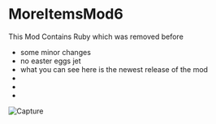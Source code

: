 # MoreItemsMod6
This Mod Contains Ruby which was removed before

- some minor changes
- no easter eggs jet
- what you can see here is the newest release of the mod
- 
- 
- 
![Capture](https://user-images.githubusercontent.com/83444480/140604275-79e41a24-f600-46c1-9bf2-7e5faa86bfdc.PNG)
